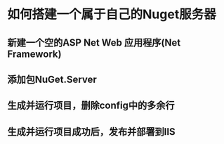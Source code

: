 # 如何搭建一个属于自己的Nuget服务器

## 新建一个空的ASP Net Web 应用程序(Net Framework)

## 添加包NuGet.Server

## 生成并运行项目，删除config中的多余行

## 生成并运行项目成功后，发布并部署到IIS